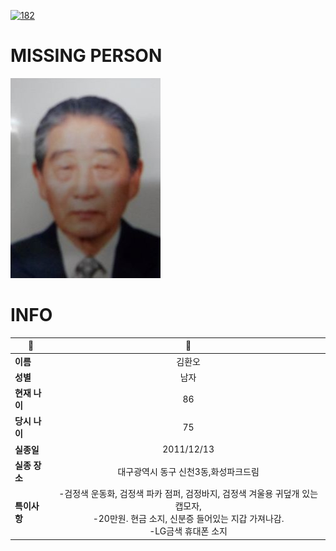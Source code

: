 [![182](https://img.shields.io/badge/%EC%8B%A4%EC%A2%85%EC%8B%A0%EA%B3%A0%EB%8A%94%20%EA%B5%AD%EB%B2%88%EC%97%86%EC%9D%B4-182-blue)](http://safe182.go.kr/index.do)

# MISSING PERSON

<img src="./missing_person.jpg">

# INFO

|🔑|💎|
|--|:--:|
|**이름**|김환오|
|**성별**|남자|
|**현재 나이**|86|
|**당시 나이**|75|
|**실종일**|2011/12/13|
|**실종 장소**|대구광역시 동구 신천3동,화성파크드림 |
|**특이사항**|-검정색 운동화, 검정색 파카 점퍼, 검정바지, 검정색 겨울용 귀덮개 있는 캡모자, </br>-20만원. 현금 소지, 신분증 들어있는 지갑 가져나감. </br>-LG금색 휴대폰 소지|
